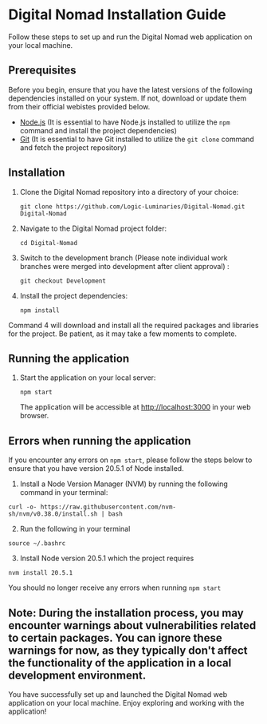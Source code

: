 # Digital Nomad Installation Guide

Follow these steps to set up and run the Digital Nomad web application on your local machine.

## Prerequisites

Before you begin, ensure that you have the latest versions of the following dependencies installed on your system. If not, download or update them from their official webistes provided below.

- [Node.js](https://nodejs.org/) (It is essential to have Node.js installed to utilize the `npm` command and install the project dependencies)
- [Git](https://git-scm.com/downloads) (It is essential to have Git installed to utilize the `git clone` command and fetch the project repository)

## Installation

1. Clone the Digital Nomad repository into a directory of your choice:

   ```
   git clone https://github.com/Logic-Luminaries/Digital-Nomad.git Digital-Nomad
   ```

2. Navigate to the Digital Nomad project folder:

   ```
   cd Digital-Nomad
   ```

3. Switch to the development branch (Please note individual work branches were merged into development after client approval) :

   ```
   git checkout Development
   ```

4. Install the project dependencies:

   ```
   npm install
   ```

  Command 4 will download and install all the required packages and libraries for the project. Be patient, as it may take a few moments to complete.

## Running the application

1. Start the application on your local server:

   ```
   npm start
   ```

   The application will be accessible at [http://localhost:3000](http://localhost:3000) in your web browser.

## Errors when running the application

If you encounter any errors on `npm start`, please follow the steps below to ensure that you have version 20.5.1 of Node installed.

1. Install a Node Version Manager (NVM) by running the following command in your terminal:
```
curl -o- https://raw.githubusercontent.com/nvm-sh/nvm/v0.38.0/install.sh | bash
```

2. Run the following in your terminal
```
source ~/.bashrc
```

3. Install Node version 20.5.1 which the project requires
```
nvm install 20.5.1
```

You should no longer receive any errors when running `npm start`


**Note:** During the installation process, you may encounter warnings about vulnerabilities related to certain packages. You can ignore these warnings for now, as they typically don't affect the functionality of the application in a local development environment.
------------------------------
You have successfully set up and launched the Digital Nomad web application on your local machine. Enjoy exploring and working with the application!

